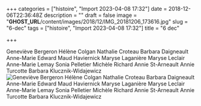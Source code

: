 +++
categories = ["histoire", "Import 2023-04-08 17:32"]
date = 2018-12-06T22:36:48Z
description = ""
draft = false
image = "__GHOST_URL__/content/images/2018/12/IMG_20181206_173616.jpg"
slug = "6-dec"
tags = ["histoire", "Import 2023-04-08 17:32"]
title = "6 dec"

+++


Geneviève Bergeron 
Hélène Colgan
Nathalie Croteau 
Barbara Daigneault 
Anne-Marie Edward 
Maud Haviernick 
Maryse Laganière
Maryse Leclair 
Anne-Marie Lemay 
Sonia Pelletier 
Michèle Richard 
Annie St-Arneault 
Annie Turcotte 
Barbara Klucznik-Widajewicz
![Geneviève Bergeron 
Hélène Colgan
Nathalie Croteau 
Barbara Daigneault 
Anne-Marie Edward 
Maud Haviernick 
Maryse Laganière
Maryse Leclair 
Anne-Marie Lemay 
Sonia Pelletier 
Michèle Richard 
Annie St-Arneault 
Annie Turcotte 
Barbara Klucznik-Widajewicz](__GHOST_URL__/content/images/2018/12/IMG_20181206_173213.jpg)

